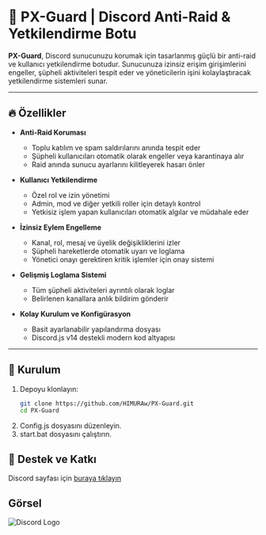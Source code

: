 # 🚨 PX-Guard | Discord Anti-Raid & Yetkilendirme Botu

**PX-Guard**, Discord sunucunuzu korumak için tasarlanmış güçlü bir anti-raid ve kullanıcı yetkilendirme botudur. Sunucunuza izinsiz erişim girişimlerini engeller, şüpheli aktiviteleri tespit eder ve yöneticilerin işini kolaylaştıracak yetkilendirme sistemleri sunar.

---

## 🔥 Özellikler

- **Anti-Raid Koruması**
  - Toplu katılım ve spam saldırılarını anında tespit eder
  - Şüpheli kullanıcıları otomatik olarak engeller veya karantinaya alır
  - Raid anında sunucu ayarlarını kilitleyerek hasarı önler

- **Kullanıcı Yetkilendirme**
  - Özel rol ve izin yönetimi
  - Admin, mod ve diğer yetkili roller için detaylı kontrol
  - Yetkisiz işlem yapan kullanıcıları otomatik algılar ve müdahale eder

- **İzinsiz Eylem Engelleme**
  - Kanal, rol, mesaj ve üyelik değişikliklerini izler
  - Şüpheli hareketlerde otomatik uyarı ve loglama
  - Yönetici onayı gerektiren kritik işlemler için onay sistemi

- **Gelişmiş Loglama Sistemi**
  - Tüm şüpheli aktiviteleri ayrıntılı olarak loglar
  - Belirlenen kanallara anlık bildirim gönderir

- **Kolay Kurulum ve Konfigürasyon**
  - Basit ayarlanabilir yapılandırma dosyası
  - Discord.js v14 destekli modern kod altyapısı

---

## 🚀 Kurulum

1. Depoyu klonlayın:
   ```bash
   git clone https://github.com/HIMURAw/PX-Guard.git
   cd PX-Guard

2. Config.js dosyasını düzenleyin.
3. start.bat dosyasını çalıştırın.


## 📜 Destek ve Katkı

 Discord sayfası için [buraya tıklayın](https://discord.gg/pxdev)


## Görsel
![Discord Logo](https://cdn.discordapp.com/attachments/1392478452636192838/1399473068941774929/image.png?ex=6889205c&is=6887cedc&hm=399b17790c1d6e32184bc71cdbd2d4777bdd335b935e38eec541670870eccad4&)
